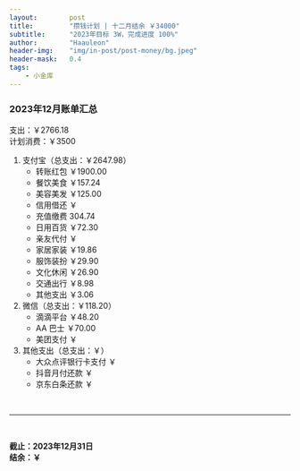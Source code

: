 ```yaml
---
layout:        post
title:         "攒钱计划 | 十二月结余 ￥34000"
subtitle:      "2023年目标 3W，完成进度 100%"
author:        "Haauleon"
header-img:    "img/in-post/post-money/bg.jpeg"
header-mask:   0.4
tags:
    - 小金库
---
```


### 2023年12月账单汇总             
支出：￥2766.18         
计划消费：￥3500        

1. 支付宝（总支出：￥2647.98）   
    - 转账红包 ￥1900.00   
    - 餐饮美食 ￥157.24    
    - 美容美发 ￥125.00     
    - 信用借还 ￥    
    - 充值缴费 304.74     
    - 日用百货 ￥72.30      
    - 亲友代付 ￥     
    - 家居家装 ￥19.86    
    - 服饰装扮 ￥29.90    
    - 文化休闲 ￥26.90    
    - 交通出行 ￥8.98    
    - 其他支出 ￥3.06  
2. 微信（总支出：￥118.20）      
    - 滴滴平台 ￥48.20   
    - AA 巴士 ￥70.00    
    - 美团支付 ￥       
3. 其他支出（总支出：￥）     
    - 大众点评银行卡支付 ￥    
    - 抖音月付还款 ￥    
    - 京东白条还款 ￥   

<br>

---

<br>

**截止：2023年12月31日**      
**结余：￥**        